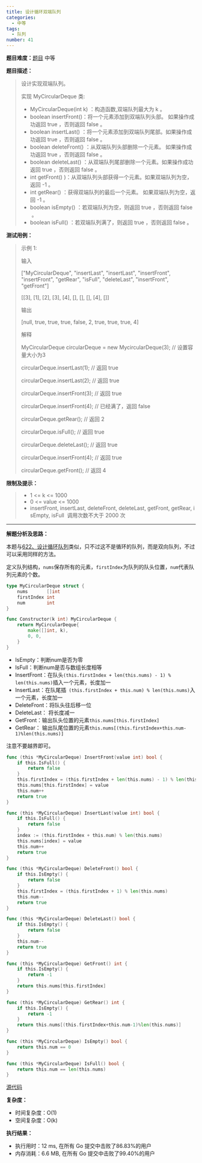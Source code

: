 ```yaml
---
title: 设计循环双端队列
categories:
  - 中等
tags:
  - 队列
number: 41
---
```

**题目难度：**[题目](0) 中等

**题目描述：**

> 设计实现双端队列。
> 
> 实现 MyCircularDeque 类:
> 
> - MyCircularDeque(int k) ：构造函数,双端队列最大为 k 。
> - boolean insertFront()：将一个元素添加到双端队列头部。 如果操作成功返回 true ，否则返回 false 。
> - boolean insertLast() ：将一个元素添加到双端队列尾部。如果操作成功返回 true ，否则返回 false 。
> - boolean deleteFront() ：从双端队列头部删除一个元素。 如果操作成功返回 true ，否则返回 false 。
> - boolean deleteLast() ：从双端队列尾部删除一个元素。如果操作成功返回 true ，否则返回 false 。
> - int getFront() )：从双端队列头部获得一个元素。如果双端队列为空，返回 -1 。
> - int getRear() ：获得双端队列的最后一个元素。 如果双端队列为空，返回 -1 。
> - boolean isEmpty() ：若双端队列为空，则返回 true ，否则返回 false  。
> - boolean isFull() ：若双端队列满了，则返回 true ，否则返回 false 。


**测试用例：**

> 示例 1:
>
> 输入
> 
> ["MyCircularDeque", "insertLast", "insertLast", "insertFront", "insertFront", "getRear", "isFull", "deleteLast", "insertFront", "getFront"]
> 
> [[3], [1], [2], [3], [4], [], [], [], [4], []]
> 
> 输出
> 
> [null, true, true, true, false, 2, true, true, true, 4]
> 
> 
> 解释
> 
> MyCircularDeque circularDeque = new MycircularDeque(3); // 设置容量大小为3
> 
> circularDeque.insertLast(1);			        // 返回 true
> 
> circularDeque.insertLast(2);			        // 返回 true
> 
> circularDeque.insertFront(3);			        // 返回 true
> 
> circularDeque.insertFront(4);			        // 已经满了，返回 false
> 
> circularDeque.getRear();  				// 返回 2
> 
> circularDeque.isFull();				        // 返回 true
> 
> circularDeque.deleteLast();			        // 返回 true
> 
> circularDeque.insertFront(4);			        // 返回 true
> 
> circularDeque.getFront();				// 返回 4


**限制及提示：**
> - 1 <= k <= 1000
> - 0 <= value <= 1000
> - insertFront, insertLast, deleteFront, deleteLast, getFront, getRear, isEmpty, isFull  调用次数不大于 2000 次


---
**解题分析及思路：**

本题与[622、设计循环队列](622设计循环队列)类似，只不过这不是循环的队列，而是双向队列，不过可以采用同样的方法。

定义队列结构，`nums`保存所有的元素，`firstIndex`为队列的队头位置，`num`代表队列元素的个数。
```go
type MyCircularDeque struct {
	nums       []int
	firstIndex int
	num        int
}

func Constructor(k int) MyCircularDeque {
	return MyCircularDeque{
		make([]int, k),
		0, 0,
	}
}
```
- IsEmpty：判断num是否为零
- IsFull：判断num是否与数组长度相等
- InsertFront：在队头`(this.firstIndex + len(this.nums) - 1) % len(this.nums)`插入一个元素，长度加一
- InsertLast：在队尾插` (this.firstIndex + this.num) % len(this.nums)`入一个元素，长度加一
- DeleteFront：将队头往后移一位
- DeleteLast： 将长度减一
- GetFront：输出队头位置的元素`this.nums[this.firstIndex]`
- GetRear： 输出队尾位置的元素`this.nums[(this.firstIndex+this.num-1)%len(this.nums)]`

注意不要越界即可。
```go
func (this *MyCircularDeque) InsertFront(value int) bool {
	if this.IsFull() {
		return false
	}
	this.firstIndex = (this.firstIndex + len(this.nums) - 1) % len(this.nums)
	this.nums[this.firstIndex] = value
	this.num++
	return true
}

func (this *MyCircularDeque) InsertLast(value int) bool {
	if this.IsFull() {
		return false
	}
	index := (this.firstIndex + this.num) % len(this.nums)
	this.nums[index] = value
	this.num++
	return true
}

func (this *MyCircularDeque) DeleteFront() bool {
	if this.IsEmpty() {
		return false
	}
	this.firstIndex = (this.firstIndex + 1) % len(this.nums)
	this.num--
	return true
}

func (this *MyCircularDeque) DeleteLast() bool {
	if this.IsEmpty() {
		return false
	}
	this.num--
	return true
}

func (this *MyCircularDeque) GetFront() int {
	if this.IsEmpty() {
		return -1
	}
	return this.nums[this.firstIndex]
}

func (this *MyCircularDeque) GetRear() int {
	if this.IsEmpty() {
		return -1
	}
	return this.nums[(this.firstIndex+this.num-1)%len(this.nums)]
}

func (this *MyCircularDeque) IsEmpty() bool {
	return this.num == 0
}

func (this *MyCircularDeque) IsFull() bool {
	return this.num == len(this.nums)
}
```





[源代码](https://github.com/lomtom/algorithm-go/blob/main/leetcode/41/41设计循环双端队列_test.go)

**复杂度：**
- 时间复杂度：O(1)
- 空间复杂度：O(k)

**执行结果：**
- 执行用时：12 ms, 在所有 Go 提交中击败了86.83%的用户
- 内存消耗：6.6 MB, 在所有 Go 提交中击败了99.40%的用户
